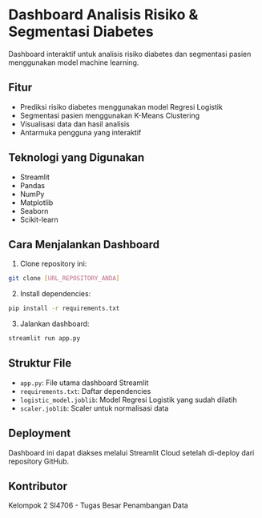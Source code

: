# Dashboard Analisis Risiko & Segmentasi Diabetes

Dashboard interaktif untuk analisis risiko diabetes dan segmentasi pasien menggunakan model machine learning.

## Fitur

- Prediksi risiko diabetes menggunakan model Regresi Logistik
- Segmentasi pasien menggunakan K-Means Clustering
- Visualisasi data dan hasil analisis
- Antarmuka pengguna yang interaktif

## Teknologi yang Digunakan

- Streamlit
- Pandas
- NumPy
- Matplotlib
- Seaborn
- Scikit-learn

## Cara Menjalankan Dashboard

1. Clone repository ini:
```bash
git clone [URL_REPOSITORY_ANDA]
```

2. Install dependencies:
```bash
pip install -r requirements.txt
```

3. Jalankan dashboard:
```bash
streamlit run app.py
```

## Struktur File

- `app.py`: File utama dashboard Streamlit
- `requirements.txt`: Daftar dependencies
- `logistic_model.joblib`: Model Regresi Logistik yang sudah dilatih
- `scaler.joblib`: Scaler untuk normalisasi data

## Deployment

Dashboard ini dapat diakses melalui Streamlit Cloud setelah di-deploy dari repository GitHub.

## Kontributor

Kelompok 2 SI4706 - Tugas Besar Penambangan Data 
